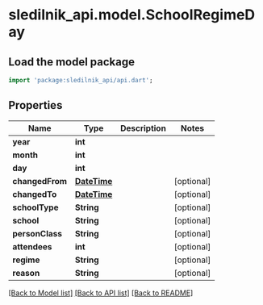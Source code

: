 # sledilnik_api.model.SchoolRegimeDay

## Load the model package
```dart
import 'package:sledilnik_api/api.dart';
```

## Properties
Name | Type | Description | Notes
------------ | ------------- | ------------- | -------------
**year** | **int** |  | 
**month** | **int** |  | 
**day** | **int** |  | 
**changedFrom** | [**DateTime**](DateTime.md) |  | [optional] 
**changedTo** | [**DateTime**](DateTime.md) |  | [optional] 
**schoolType** | **String** |  | [optional] 
**school** | **String** |  | [optional] 
**personClass** | **String** |  | [optional] 
**attendees** | **int** |  | [optional] 
**regime** | **String** |  | [optional] 
**reason** | **String** |  | [optional] 

[[Back to Model list]](../README.md#documentation-for-models) [[Back to API list]](../README.md#documentation-for-api-endpoints) [[Back to README]](../README.md)


